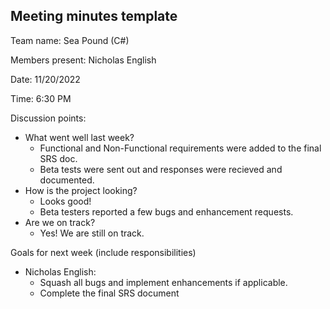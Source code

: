 

## Meeting minutes template

Team name: Sea Pound (C#)

Members present: Nicholas English

Date: 11/20/2022

Time: 6:30 PM

Discussion points: 

* What went well last week?
	* Functional and Non-Functional requirements were added to the final SRS doc.
	* Beta tests were sent out and responses were recieved and documented.
* How is the project looking?
	* Looks good! 
	* Beta testers reported a few bugs and enhancement requests.
* Are we on track?
	* Yes! We are still on track.

Goals for next week (include responsibilities)

* Nicholas English:
	* Squash all bugs and implement enhancements if applicable.
	* Complete the final SRS document
